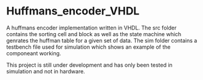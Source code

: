 # Huffmans_encoder_VHDL
A huffmans encoder implementation written in VHDL.
The src folder contains the sorting cell and block as well as the state machine which genrates the huffman table for a given set of data.
The sim folder contains a testbench file used for simulation which shows an example of the componeant working.

This project is still under development and has only been tested in simulation and not in hardware.
